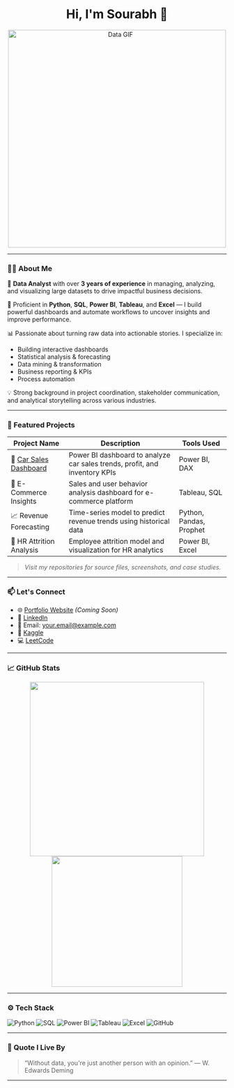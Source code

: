 <h1 align="center">Hi, I'm Sourabh 👋</h1>

<p align="center">
  <img src="https://media.giphy.com/media/v1.Y2lkPTc5MGI3NjExY2xoNWhrM3Q2NzR6eXBiZzFsaTV2eXBuMXBhaW4ybW1nY2ozZGFsYyZlcD12MV9naWZzX3NlYXJjaCZjdD1n/L1R1tvI9svkIWwpVYr/giphy.gif" width="500" alt="Data GIF">
</p>

---

### 👨‍💻 About Me

🎯 **Data Analyst** with over **3 years of experience** in managing, analyzing, and visualizing large datasets to drive impactful business decisions.  

🧰 Proficient in **Python**, **SQL**, **Power BI**, **Tableau**, and **Excel** — I build powerful dashboards and automate workflows to uncover insights and improve performance.

📊 Passionate about turning raw data into actionable stories. I specialize in:
- Building interactive dashboards
- Statistical analysis & forecasting
- Data mining & transformation
- Business reporting & KPIs
- Process automation

💡 Strong background in project coordination, stakeholder communication, and analytical storytelling across various industries.

---

### 📌 Featured Projects

| Project Name | Description | Tools Used |
|--------------|-------------|------------|
| 🚗 [Car Sales Dashboard](#) | Power BI dashboard to analyze car sales trends, profit, and inventory KPIs | Power BI, DAX |
| 🛒 E-Commerce Insights | Sales and user behavior analysis dashboard for e-commerce platform | Tableau, SQL |
| 📈 Revenue Forecasting | Time-series model to predict revenue trends using historical data | Python, Pandas, Prophet |
| 💼 HR Attrition Analysis | Employee attrition model and visualization for HR analytics | Power BI, Excel |

> *Visit my repositories for source files, screenshots, and case studies.*

---

### 📫 Let's Connect

- 🌐 [Portfolio Website](#) *(Coming Soon)*
- 💼 [LinkedIn](https://www.linkedin.com/in/yourprofile)  
- 📧 Email: your.email@example.com  
- 🐍 [Kaggle](https://www.kaggle.com/yourusername)  
- 💻 [LeetCode](https://leetcode.com/yourusername)

---

### 📈 GitHub Stats

<p align="center">
  <img src="https://github-readme-stats.vercel.app/api?username=yourusername&show_icons=true&theme=radical" width="400"/>
  <img src="https://github-readme-stats.vercel.app/api/top-langs/?username=yourusername&layout=compact&theme=radical" width="300"/>
</p>

---

### ⚙️ Tech Stack

![Python](https://img.shields.io/badge/Python-3670A0?style=for-the-badge&logo=python&logoColor=white)
![SQL](https://img.shields.io/badge/SQL-336791?style=for-the-badge&logo=postgresql&logoColor=white)
![Power BI](https://img.shields.io/badge/PowerBI-F2C811?style=for-the-badge&logo=powerbi&logoColor=black)
![Tableau](https://img.shields.io/badge/Tableau-E97627?style=for-the-badge&logo=tableau&logoColor=white)
![Excel](https://img.shields.io/badge/Excel-217346?style=for-the-badge&logo=microsoft-excel&logoColor=white)
![GitHub](https://img.shields.io/badge/GitHub-100000?style=for-the-badge&logo=github&logoColor=white)

---

### 🌟 Quote I Live By
> “Without data, you're just another person with an opinion.” — W. Edwards Deming

---

